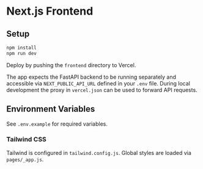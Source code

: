 # Next.js Frontend

## Setup

```bash
npm install
npm run dev
```

Deploy by pushing the `frontend` directory to Vercel.

The app expects the FastAPI backend to be running separately and accessible via
`NEXT_PUBLIC_API_URL` defined in your `.env` file. During local development the
proxy in `vercel.json` can be used to forward API requests.

## Environment Variables
See `.env.example` for required variables.

### Tailwind CSS
Tailwind is configured in `tailwind.config.js`. Global styles are loaded via
`pages/_app.js`.
